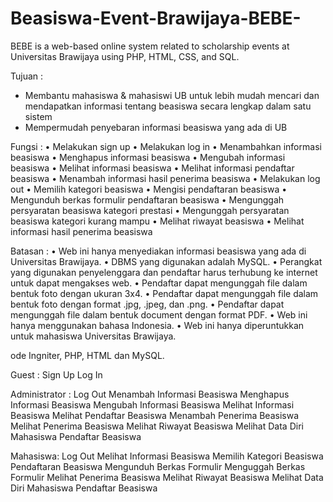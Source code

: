 # Beasiswa-Event-Brawijaya-BEBE-
BEBE is a web-based online system related to scholarship events at Universitas Brawijaya using PHP, HTML, CSS, and SQL.

Tujuan :
- Membantu mahasiswa & mahasiswi UB untuk lebih mudah mencari dan mendapatkan informasi tentang beasiswa secara lengkap dalam satu sistem
- Mempermudah penyebaran informasi beasiswa yang ada di UB

Fungsi :
•	Melakukan sign up
•	Melakukan log in
•	Menambahkan informasi beasiswa
•	Menghapus informasi beasiswa
•	Mengubah informasi beasiswa
•	Melihat informasi beasiswa
•	Melihat informasi pendaftar beasiswa
•	Menambah informasi hasil penerima beasiswa
•	Melakukan log out
•	Memilih kategori beasiswa
•	Mengisi pendaftaran beasiswa
•	Mengunduh berkas formulir pendaftaran beasiswa
•	Mengunggah persyaratan beasiswa kategori prestasi
•	Mengunggah persyaratan beasiswa kategori kurang mampu
•	Melihat riwayat beasiswa
•	Melihat informasi hasil penerima beasiswa

Batasan :
•	Web ini hanya menyediakan informasi beasiswa yang ada di Universitas Brawijaya.
•	DBMS yang digunakan adalah MySQL.
•	Perangkat yang digunakan penyelenggara dan pendaftar harus terhubung ke internet untuk dapat mengakses web.
•	Pendaftar dapat mengunggah file dalam bentuk foto dengan ukuran 3x4.
•	Pendaftar dapat mengunggah file dalam bentuk foto dengan format .jpg, .jpeg, dan .png.
•	Pendaftar dapat mengunggah file dalam bentuk document dengan format PDF.
•	Web ini hanya menggunakan bahasa Indonesia.
•	Web ini hanya diperuntukkan untuk mahasiswa Universitas Brawijaya.

ode Ingniter, PHP, HTML dan MySQL.

Guest :
Sign Up
Log In

Administrator :
Log Out
Menambah Informasi Beasiswa
Menghapus Informasi Beasiswa
Mengubah Informasi Beasiswa
Melihat Informasi Beasiswa
Melihat Pendaftar Beasiswa
Menambah Penerima Beasiswa
Melihat Penerima Beasiswa
Melihat Riwayat Beasiswa
Melihat
  Data Diri Mahasiswa Pendaftar Beasiswa


Mahasiswa:
Log Out
Melihat Informasi Beasiswa
Memilih Kategori Beasiswa
Pendaftaran Beasiswa
Mengunduh Berkas Formulir
Menguggah Berkas Formulir
Melihat Penerima Beasiswa
Melihat Riwayat Beasiswa
Melihat Data Diri Mahasiswa Pendaftar Beasiswa

